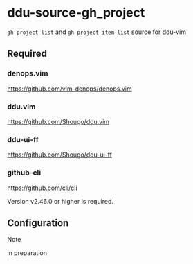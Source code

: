 # ddu-source-gh_project

`gh project list` and `gh project item-list` source for ddu-vim

## Required

### denops.vim

https://github.com/vim-denops/denops.vim

### ddu.vim

https://github.com/Shougo/ddu.vim

### ddu-ui-ff

https://github.com/Shougo/ddu-ui-ff

### github-cli

https://github.com/cli/cli

Version v2.46.0 or higher is required.

## Configuration

> [!NOTE]
> in preparation
